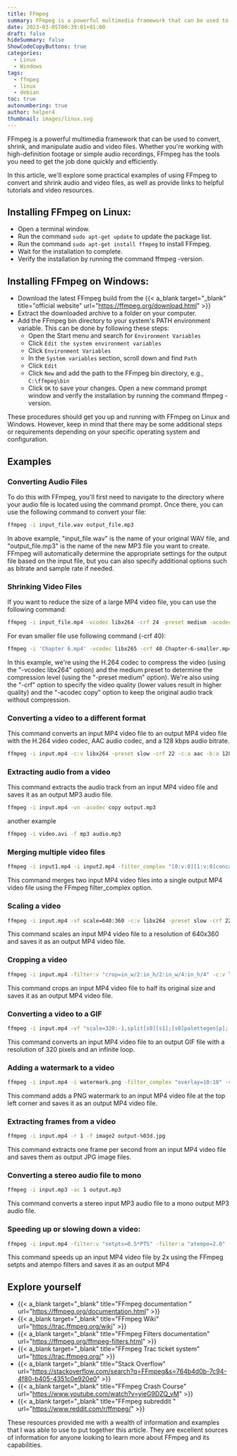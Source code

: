 ```yaml
---
title: FFmpeg
summary: FFmpeg is a powerful multimedia framework that can be used to convert, shrink, and manipulate audio and video files. Whether you're working with high-definition footage or simple audio recordings, FFmpeg has the tools you need to get the job done quickly and efficiently.
date: 2023-03-05T00:39:01+01:00
draft: false
hideSummary: false
ShowCodeCopyButtons: true
categories:
  - Linux
  - Windows
tags:
  - ffmpeg
  - linux
  - debian
toc: true
autonumbering: true
author: helper4
thumbnail: images/linux.svg
---
```


FFmpeg is a powerful multimedia framework that can be used to convert, shrink, and manipulate audio and video files. Whether you're working with high-definition footage or simple audio recordings, FFmpeg has the tools you need to get the job done quickly and efficiently.

In this article, we'll explore some practical examples of using FFmpeg to convert and shrink audio and video files, as well as provide links to helpful tutorials and video resources.

## Installing FFmpeg on Linux:

- Open a terminal window.
- Run the command ```sudo apt-get update``` to update the package list.
- Run the command ```sudo apt-get install ffmpeg``` to install FFmpeg.
- Wait for the installation to complete.
- Verify the installation by running the command ffmpeg -version.

## Installing FFmpeg on Windows:

- Download the latest FFmpeg build from the  {{< a_blank target="_blank" title="official website" url="https://ffmpeg.org/download.html" >}}
- Extract the downloaded archive to a folder on your computer.
- Add the FFmpeg bin directory to your system's PATH environment variable. This can be done by following these steps:
    - Open the Start menu and search for ```Environment Variables```
    - Click ```Edit the system environment variables```
    - Click ```Environment Variables```
    - In the ```System variables``` section, scroll down and find ```Path```
    - Click ```Edit```
    - Click ```New``` and add the path to the FFmpeg bin directory, e.g., ```C:\ffmpeg\bin```
    - Click ```OK``` to save your changes.
    Open a new command prompt window and verify the installation by running the command ffmpeg -version.

These procedures should get you up and running with FFmpeg on Linux and Windows. However, keep in mind that there may be some additional steps or requirements depending on your specific operating system and configuration.

## Examples
### Converting Audio Files

To do this with FFmpeg, you'll first need to navigate to the directory where your audio file is located using the command prompt. Once there, you can use the following command to convert your file:

```bash
ffmpeg -i input_file.wav output_file.mp3
```
In above example, "input_file.wav" is the name of your original WAV file, and "output_file.mp3" is the name of the new MP3 file you want to create. FFmpeg will automatically determine the appropriate settings for the output file based on the input file, but you can also specify additional options such as bitrate and sample rate if needed.

### Shrinking Video Files

If you want to reduce the size of a large MP4 video file, you can use the following command:

```bash
ffmpeg -i input_file.mp4 -vcodec libx264 -crf 24 -preset medium -acodec copy output_file.mp4
```

For evan smaller file use following command (-crf 40):
```bash
ffmpeg -i 'Chapter 6.mp4' -vcodec libx265 -crf 40 Chapter-6-smaller.mp4
```
In this example, we're using the H.264 codec to compress the video (using the "-vcodec libx264" option) and the medium preset to determine the compression level (using the "-preset medium" option). We're also using the "-crf" option to specify the video quality (lower values result in higher quality) and the "-acodec copy" option to keep the original audio track without compression.

### Converting a video to a different format

This command converts an input MP4 video file to an output MP4 video file with the H.264 video codec, AAC audio codec, and a 128 kbps audio bitrate.

```bash
ffmpeg -i input.mp4 -c:v libx264 -preset slow -crf 22 -c:a aac -b:a 128k output.mp4
```

### Extracting audio from a video

This command extracts the audio track from an input MP4 video file and saves it as an output MP3 audio file.

```bash
ffmpeg -i input.mp4 -vn -acodec copy output.mp3
```

another example

```bash
ffmpeg -i video.avi -f mp3 audio.mp3
```


### Merging multiple video files

```bash
ffmpeg -i input1.mp4 -i input2.mp4 -filter_complex "[0:v:0][1:v:0]concat=n=2:v=1:a=0" -c:v libx264 -preset slow -crf 22 output.mp4
```

This command merges two input MP4 video files into a single output MP4 video file using the FFmpeg filter_complex option.

### Scaling a video

```bash
ffmpeg -i input.mp4 -vf scale=640:360 -c:v libx264 -preset slow -crf 22 output.mp4
```

This command scales an input MP4 video file to a resolution of 640x360 and saves it as an output MP4 video file.

### Cropping a video

```bash
ffmpeg -i input.mp4 -filter:v "crop=in_w/2:in_h/2:in_w/4:in_h/4" -c:v libx264 -preset slow -crf 22 output.mp4
```

This command crops an input MP4 video file to half its original size and saves it as an output MP4 video file.

### Converting a video to a GIF

```bash
ffmpeg -i input.mp4 -vf "scale=320:-1,split[s0][s1];[s0]palettegen[p];[s1][p]paletteuse" -loop 0 output.gif
```
This command converts an input MP4 video file to an output GIF file with a resolution of 320 pixels and an infinite loop.


### Adding a watermark to a video

```bash
ffmpeg -i input.mp4 -i watermark.png -filter_complex "overlay=10:10" -c:v libx264 -preset slow -crf 22 output.mp4
```
This command adds a PNG watermark to an input MP4 video file at the top left corner and saves it as an output MP4 video file.

### Extracting frames from a video

```bash
ffmpeg -i input.mp4 -r 1 -f image2 output-%03d.jpg
```

This command extracts one frame per second from an input MP4 video file and saves them as output JPG image files.

### Converting a stereo audio file to mono

```bash
ffmpeg -i input.mp3 -ac 1 output.mp3
```
This command converts a stereo input MP3 audio file to a mono output MP3 audio file.

### Speeding up or slowing down a video:

```bash
ffmpeg -i input.mp4 -filter:v "setpts=0.5*PTS" -filter:a "atempo=2.0" -c:v libx264 -preset slow -crf 22 output.mp4
```

This command speeds up an input MP4 video file by 2x using the FFmpeg setpts and atempo filters and saves it as an output MP4

## Explore yourself

- {{< a_blank target="_blank" title="FFmpeg documentation " url="https://ffmpeg.org/documentation.html" >}} 
- {{< a_blank target="_blank" title="FFmpeg Wiki" url="https://trac.ffmpeg.org/wiki" >}} 
- {{< a_blank target="_blank" title="FFmpeg Filters documentation" url="https://ffmpeg.org/ffmpeg-filters.html" >}} 
- {{< a_blank target="_blank" title="FFmpeg Trac ticket system" url="https://trac.ffmpeg.org/" >}} 
- {{< a_blank target="_blank" title="Stack Overflow" url="https://stackoverflow.com/search?q=FFmpeg&s=764b4d0b-7c94-4f80-b405-4351c0e920e0" >}} 
- {{< a_blank target="_blank" title="FFmpeg Crash Course" url="https://www.youtube.com/watch?v=yieG9DZQ_vM" >}} 
- {{< a_blank target="_blank" title="FFmpeg subreddit " url="https://www.reddit.com/r/ffmpeg/" >}} 

These resources provided me with a wealth of information and examples that I was able to use to put together this article. They are excellent sources of information for anyone looking to learn more about FFmpeg and its capabilities.

&nbsp;